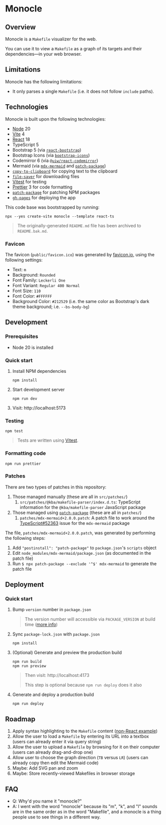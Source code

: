 # Monocle

## Overview

Monocle is a `Makefile` visualizer for the web.

You can use it to view a `Makefile` as a graph of its targets and their dependencies—in your web browser.

## Limitations

Monocle has the following limitations:
- It only parses a single `Makefile` (i.e. it does not follow `include` paths).

## Technologies

Monocle is built upon the following technologies:
- [Node](https://nodejs.org/en/download) 20
- [Vite](https://vitejs.dev/) 4
- [React](https://react.dev/) 18
- TypeScript 5
- Bootstrap 5 (via [`react-bootstrap`](https://react-bootstrap.netlify.app/))
- Bootstrap Icons (via [`bootstrap-icons`](https://icons.getbootstrap.com/))
- Codemirror 6 (via [`@uiw/react-codemirror`](https://uiwjs.github.io/react-codemirror/))
- Mermaid (via [`mdx-mermaid`](https://sjwall.github.io/mdx-mermaid/) and [`patch-package`](https://github.com/ds300/patch-package))
- [`copy-to-clipboard`](https://www.npmjs.com/package/copy-to-clipboard) for copying text to the clipboard
- [`file-saver`](https://www.npmjs.com/package/file-saver) for downloading files
- [Vitest](https://vitest.dev/) for testing
- [Prettier](https://prettier.io/) 3 for code formatting
- [`patch-package`](https://www.npmjs.com/package/patch-package) for patching NPM packages
- [`gh-pages`](https://github.com/tschaub/gh-pages) for deploying the app

This code base was bootstrapped by running:
```shell
npx --yes create-vite monocle --template react-ts
```
> The originally-generated `README.md` file has been archived to `README.bak.md`.

### Favicon

The favicon (`public/favicon.ico`) was generated by [favicon.io](https://favicon.io/favicon-generator/), using the following settings:
- Text: `m`
- Background: `Rounded`
- Font Family: `Leckerli One`
- Font Variant: `Regular 400 Normal`
- Font Size: `110`
- Font Color: `#FFFFFF`
- Background Color: `#212529` (i.e. the same color as Bootstrap's dark theme background; i.e. `--bs-body-bg`)

## Development

### Prerequisites

- Node 20 is installed

### Quick start

1. Install NPM dependencies
   ```shell
   npm install
   ```
2. Start development server
   ```shell
   npm run dev
   ```
3. Visit: http://localhost:5173

### Testing

```shell
npm test
```
> Tests are written using [Vitest](https://vitest.dev/).

### Formatting code

```shell
npm run prettier
```

### Patches

There are two types of patches in this repository:

1. Those managed manually (these are all in `src/patches/`)
   1. `src/patches/@kba/makefile-parser/index.d.ts`: TypeScript information for the `@kba/makefile-parser` JavaScript package
2. Those managed using [`patch-package`](https://github.com/ds300/patch-package) (these are all in `patches/`)
   1. `patches/mdx-mermaid+2.0.0.patch`: A patch file to work around the [TypeScript#52363](https://github.com/microsoft/TypeScript/issues/52363) issue for the `mdx-mermaid` package

The file, `patches/mdx-mermaid+2.0.0.patch`, was generated by performing the following steps:
1. Add `"postinstall": "patch-package"` to `package.json`'s `scripts` object
2. Edit `node_modules/mdx-mermaid/package.json` (as documented in the patch file)
3. Run `$ npx patch-package --exclude '^$' mdx-mermaid` to generate the patch file

## Deployment

### Quick start

1. Bump `version` number in `package.json`
   > The version number will accessible via `PACKAGE_VERSION` at build time ([more info](https://stackoverflow.com/a/70524430))
2. Sync `package-lock.json` with `package.json`
   ```shell
   npm install
   ```
3. (Optional) Generate and preview the production build
   ```shell
   npm run build
   npm run preview
   ```
   > Then visit: http://localhost:4173
   >
   > This step is optional because `npm run deploy` does it also
4. Generate and deploy a production build
   ```shell
   npm run deploy
   ```

## Roadmap

1. Apply syntax highlighting to the `Makefile` content ([non-React example](https://github.com/V-Lor/codemirror-mode-makefile/blob/master/example/index.html))
2. Allow the user to load a `Makefile` by entering its URL into a textbox (users can already enter it via query string)
3. Allow the user to upload a `Makefile` by browsing for it on their computer (users can already drag-and-drop one)
4. Allow user to choose the graph direction (`TB` versus `LR`) (users can already copy then edit the Mermaid code)
5. Maybe: Add SVG pan and zoom
6. Maybe: Store recently-viewed Makefiles in browser storage

## FAQ

- Q: Why'd you name it "monocle?"
- A: I went with the word "monocle" because its "m", "k", and "l" sounds are in the same order as in the word "Makefile", and a monocle is a thing people use to see things in a different way.